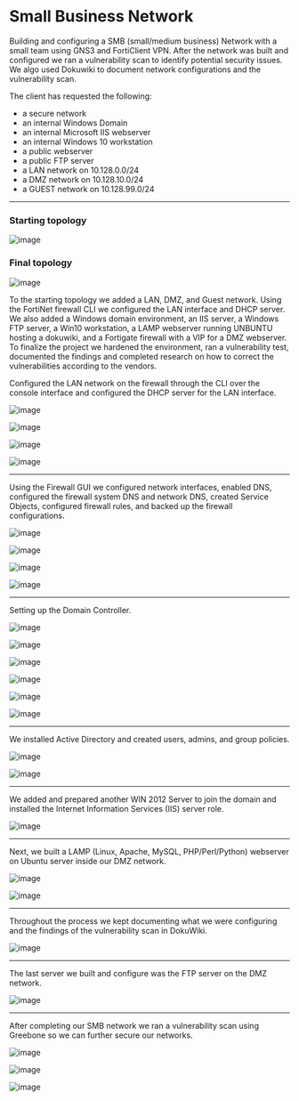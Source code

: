 # Small Business Network

Building and configuring a SMB (small/medium business) Network with a small team using GNS3 and FortiClient VPN. After the network was built and configured we ran a vulnerability scan to identify potential security issues. We algo used Dokuwiki to document network configurations and the vulnerability scan.

The client has requested the following:
- a secure network
- an internal Windows Domain
- an internal Microsoft IIS webserver
- an internal Windows 10 workstation
- a public webserver
- a public FTP server
- a LAN network on 10.128.0.0/24
- a DMZ network on 10.128.10.0/24
- a GUEST network on 10.128.99.0/24

---

### Starting topology

![image](https://github.com/ajla827/NTT/assets/129989031/cc494550-2157-496d-adf2-30e0b68a0255)

### Final topology

![image](https://github.com/ajla827/NTT/assets/129989031/622ed26c-9f1e-43ba-872b-a6ddbee1e5e6)

To the starting topology we added a LAN, DMZ, and Guest network. Using the FortiNet firewall CLI we configured the LAN interface and DHCP server. We also added a Windows domain environment, an IIS server, a Windows FTP server, a Win10 workstation, a LAMP webserver running UNBUNTU hosting a dokuwiki, and a Fortigate firewall with a VIP for a DMZ webserver. To finalize the project we hardened the environment, ran a vulnerability test, documented the findings and completed research on how to correct the vulnerabilities according to the vendors.

Configured the LAN network on the firewall through the CLI over the console interface and configured the DHCP server for the LAN interface.

![image](https://github.com/ajla827/NTT/assets/129989031/1901d0d3-4d20-4bbf-8723-ac5e0b0cb52a)

![image](https://github.com/ajla827/NTT/assets/129989031/d9afaa78-05d2-4eda-bd32-0c0073969f05)

![image](https://github.com/ajla827/NTT/assets/129989031/6eaa1807-b29b-497b-843f-8d55bfde1e68)

![image](https://github.com/ajla827/NTT/assets/129989031/9bc23b06-1e40-4649-a6be-2ac5a752e3b9)

---

Using the Firewall GUI we configured network interfaces, enabled DNS, configured the firewall system DNS and network DNS, created Service Objects, configured firewall rules, and backed up the firewall configurations.

![image](https://github.com/ajla827/NTT/assets/129989031/3106d773-3b8f-456d-9c49-81c9da1dfdbf)

![image](https://github.com/ajla827/NTT/assets/129989031/c6202f16-29cc-406e-917b-fea8038a7443)

![image](https://github.com/ajla827/NTT/assets/129989031/f82771bf-30ce-4a84-b9ef-46fc603d601f)

![image](https://github.com/ajla827/NTT/assets/129989031/c11b78b0-9cca-4b17-b84f-d384238f630b)

---

Setting up the Domain Controller.

![image](https://github.com/ajla827/SMB-Network-Project/assets/129989031/8d29112b-e824-44a0-83a8-d64608a48cdf)

![image](https://github.com/ajla827/SMB-Network-Project/assets/129989031/2f5959db-cb8b-40cd-8210-a45ecde164a4)

![image](https://github.com/ajla827/SMB-Network-Project/assets/129989031/39a77ec8-a42f-43b4-b3bf-4b37cfbc4bda)

![image](https://github.com/ajla827/SMB-Network-Project/assets/129989031/5d988ff9-c1ef-4487-9d51-7320e5bde5f9)

![image](https://github.com/ajla827/SMB-Network-Project/assets/129989031/cacbb2cb-075f-46dc-a224-b2b53a915e90)

![image](https://github.com/ajla827/SMB-Network-Project/assets/129989031/05482c9e-19cd-40d9-80d8-61e49530e60e)

---

We installed Active Directory and created users, admins, and group policies.

![image](https://github.com/ajla827/SMB-Network-Project/assets/129989031/f88f444b-930f-45d7-8d03-840e13492d21)

![image](https://github.com/ajla827/SMB-Network-Project/assets/129989031/261dfaa2-0671-489e-9daf-239b8dc7c55a)

---

We added and prepared another WIN 2012 Server to join the domain and installed the Internet Information Services (IIS) server role.

![image](https://github.com/ajla827/SMB-Network-Project/assets/129989031/fd3211da-227d-446e-8257-19162cd8d408)

---

Next, we built a LAMP (Linux, Apache, MySQL, PHP/Perl/Python) webserver on Ubuntu server inside our DMZ network.

![image](https://github.com/ajla827/SMB-Network-Project/assets/129989031/1c59abe0-1548-44f5-984e-7ab530ee7dcb)

![image](https://github.com/ajla827/SMB-Network-Project/assets/129989031/f1fa45d3-c736-4f88-bc73-10279cf542e9)

---

Throughout the process we kept documenting what we were configuring and the findings of the vulnerability scan in DokuWiki.

![image](https://github.com/ajla827/SMB-Network-Project/assets/129989031/ba48a220-31cd-4c20-9cbd-34e9569df20f)

---

The last server we built and configure was the FTP server on the DMZ network. 

![image](https://github.com/ajla827/SMB-Network-Project/assets/129989031/fd799c69-4f17-464d-a981-5a194d0fb841)

---

After completing our SMB network we ran a vulnerability scan using Greebone so we can further secure our networks.

![image](https://github.com/ajla827/SMB-Network-Project/assets/129989031/96fbbf73-737f-44ff-bc26-ae5a0e337080)

![image](https://github.com/ajla827/SMB-Network-Project/assets/129989031/ee3c7e53-fa0a-4b27-8da1-c3b59b11a47f)

![image](https://github.com/ajla827/SMB-Network-Project/assets/129989031/e77a7800-b6ad-4a61-938b-4051be9df78c)
